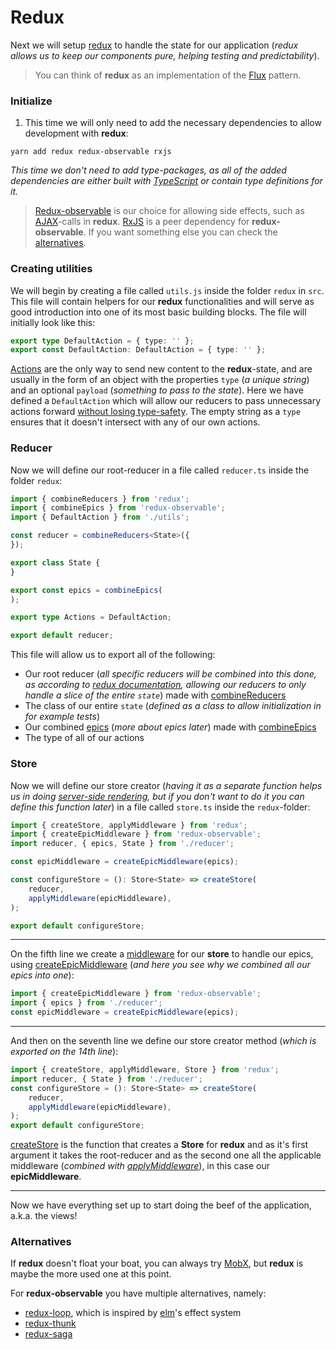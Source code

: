 # Redux

Next we will setup [redux](http://redux.js.org/) to handle the state for our application (*redux allows us to keep our components pure, helping testing and predictability*).
> You can think of **redux** as an implementation of the [Flux](https://facebook.github.io/flux/) pattern.

### Initialize

1. This time we will only need to add the necessary dependencies to allow development with **redux**:
```
yarn add redux redux-observable rxjs
```
*This time we don't need to add type-packages, as all of the added dependencies are either built with [TypeScript](https://www.typescriptlang.org/) or contain type definitions for it.*
> [Redux-observable](https://redux-observable.js.org/) is our choice for allowing side effects, such as [AJAX](https://developer.mozilla.org/en-US/docs/AJAX/Getting_Started)-calls in **redux**. [RxJS](http://reactivex.io/) is a peer dependency for **redux-observable**. If you want something else you can check the [alternatives](#alternatives).

### Creating utilities

We will begin by creating a file called `utils.js` inside the folder `redux` in `src`. This file will contain helpers for our **redux** functionalities and will serve as good introduction into one of its most basic building blocks. The file will initially look like this:
```typescript
export type DefaultAction = { type: '' };
export const DefaultAction: DefaultAction = { type: '' };
```
[Actions](http://redux.js.org/docs/basics/Actions.html) are the only way to send new content to the **redux**-state, and are usually in the form of an object with the properties `type` (*a unique string*) and an optional `payload` (*something to pass to the state*). Here we have defined a `DefaultAction` which will allow our reducers to pass unnecessary actions forward [without losing type-safety](https://spin.atomicobject.com/2016/09/27/typed-redux-reducers-typescript-2-0/). The empty string as a `type` ensures that it doesn't intersect with any of our own actions.

### Reducer

Now we will define our root-reducer in a file called `reducer.ts` inside the folder `redux`:
```typescript
import { combineReducers } from 'redux';
import { combineEpics } from 'redux-observable';
import { DefaultAction } from './utils';

const reducer = combineReducers<State>({
});

export class State {
}

export const epics = combineEpics(
);

export type Actions = DefaultAction;

export default reducer;
```
This file will allow us to export all of the following:
- Our root reducer (*all specific reducers will be combined into this done, as according to [redux documentation](http://redux.js.org/docs/basics/Reducers.html#handling-actions), allowing our reducers to only handle a slice of the entire `state`*) made with [combineReducers](http://redux.js.org/docs/api/combineReducers.html)
- The class of our entire `state` (*defined as a class to allow initialization in for example tests*)
- Our combined [epics](https://redux-observable.js.org/docs/basics/Epics.html) (*more about epics later*) made with [combineEpics](https://redux-observable.js.org/docs/api/combineEpics.html)
- The type of all of our actions

### Store

Now we will define our store creator (*having it as a separate function helps us in doing [server-side rendering](https://github.com/reactjs/redux/blob/master/docs/recipes/ServerRendering.md), but if you don't want to do it you can define this function later*) in a file called `store.ts` inside the `redux`-folder:
```typescript
import { createStore, applyMiddleware } from 'redux';
import { createEpicMiddleware } from 'redux-observable';
import reducer, { epics, State } from './reducer';

const epicMiddleware = createEpicMiddleware(epics);

const configureStore = (): Store<State> => createStore(
    reducer,
    applyMiddleware(epicMiddleware),
);

export default configureStore;
```

---

On the fifth line we create a [middleware](http://redux.js.org/docs/advanced/Middleware.html) for our **store** to handle our epics, using [createEpicMiddleware](https://redux-observable.js.org/docs/api/createEpicMiddleware.html) (*and here you see why we combined all our epics into one*):
```typescript
import { createEpicMiddleware } from 'redux-observable';
import { epics } from './reducer';
const epicMiddleware = createEpicMiddleware(epics);
```

---

And then on the seventh line we define our store creator method (*which is exported on the 14th line*):
```typescript
import { createStore, applyMiddleware, Store } from 'redux';
import reducer, { State } from './reducer';
const configureStore = (): Store<State> => createStore(
    reducer,
    applyMiddleware(epicMiddleware),
);
export default configureStore;
```
[createStore](http://redux.js.org/docs/api/createStore.html) is the function that creates a **Store** for **redux** and as it's first argument it takes the root-reducer and as the second one all the applicable middleware (*combined with [applyMiddleware](http://redux.js.org/docs/api/applyMiddleware.html)*), in this case our **epicMiddleware**.

---

Now we have everything set up to start doing the beef of the application, a.k.a. the views!

### Alternatives

If **redux** doesn't float your boat, you can always try [MobX](https://github.com/mobxjs/mobx), but **redux** is maybe the more used one at this point.

For **redux-observable** you have multiple alternatives, namely:
- [redux-loop](https://github.com/redux-loop/redux-loop), which is inspired by [elm](http://elm-lang.org/)'s effect system
- [redux-thunk](https://github.com/gaearon/redux-thunk)
- [redux-saga](https://github.com/redux-saga/redux-saga)
